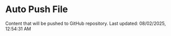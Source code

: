 # Auto Push File

Content that will be pushed to GitHub repository.
Last updated: 08/02/2025, 12:54:31 AM